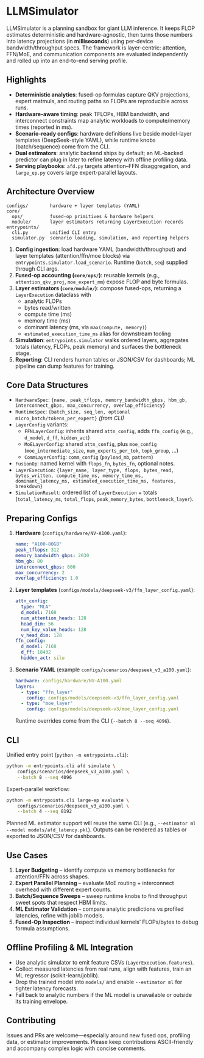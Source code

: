 # LLMSimulator

LLMSimulator is a planning sandbox for giant LLM inference. It keeps FLOP estimates deterministic and hardware-agnostic, then turns those numbers into latency projections (in **milliseconds**) using per-device bandwidth/throughput specs. The framework is layer-centric: attention, FFN/MoE, and communication components are evaluated independently and rolled up into an end-to-end serving profile.

## Highlights
- **Deterministic analytics**: fused-op formulas capture QKV projections, expert matmuls, and routing paths so FLOPs are reproducible across runs.
- **Hardware-aware timing**: peak TFLOPs, HBM bandwidth, and interconnect constraints map analytic workloads to compute/memory times (reported in ms).
- **Scenario-ready configs**: hardware definitions live beside model-layer templates (DeepSeek-style YAML), while runtime knobs (batch/sequence) come from the CLI.
- **Dual estimators**: analytic backend ships by default; an ML-backed predictor can plug in later to refine latency with offline profiling data.
- **Serving playbooks**: `afd.py` targets attention–FFN disaggregation, and `large_ep.py` covers large expert-parallel layouts.

## Architecture Overview
```
configs/        hardware + layer templates (YAML)
core/
  ops/          fused-op primitives & hardware helpers
  module/       layer estimators returning LayerExecution records
entrypoints/
  cli.py        unified CLI entry
  simulator.py  scenario loading, simulation, and reporting helpers
```

1. **Config ingestion**: load hardware YAML (bandwidth/throughput) and layer templates (attention/ffn/moe blocks) via `entrypoints.simulator.load_scenario`. Runtime (`batch`, `seq`) supplied through CLI args.
2. **Fused-op accounting (`core/ops/`)**: reusable kernels (e.g., `attention_qkv_proj`, `moe_expert_mm`) expose FLOP and byte formulas.
3. **Layer estimators (`core/module/`)**: compose fused-ops, returning a `LayerExecution` dataclass with
   - analytic FLOPs
   - bytes read/written
   - compute time (ms)
   - memory time (ms)
   - dominant latency (ms, via `max(compute, memory)`)
   - `estimated_execution_time_ms` alias for downstream tooling
4. **Simulation**: `entrypoints.simulator` walks ordered layers, aggregates totals (latency, FLOPs, peak memory) and surfaces the bottleneck stage.
5. **Reporting**: CLI renders human tables or JSON/CSV for dashboards; ML pipeline can dump features for training.

## Core Data Structures
- `HardwareSpec`: `{name, peak_tflops, memory_bandwidth_gbps, hbm_gb, interconnect_gbps, max_concurrency, overlap_efficiency}`
- `RuntimeSpec`: `{batch_size, seq_len, optional micro_batch/tokens_per_expert}` *(from CLI)*
- `LayerConfig` variants:
  - `FFNLayerConfig`: inherits shared `attn_config`, adds `ffn_config` (e.g., `d_model`, `d_ff`, `hidden_act`)
  - `MoELayerConfig`: shared `attn_config`, plus `moe_config` (`moe_intermediate_size`, `num_experts_per_tok`, `topk_group`, ...)
  - `CommLayerConfig`: `comm_config` (`payload_mb`, `pattern`)
- `FusionOp`: named kernel with `flops_fn`, `bytes_fn`, optional notes.
- `LayerExecution`: `{layer_name, layer_type, flops, bytes_read, bytes_written, compute_time_ms, memory_time_ms, dominant_latency_ms, estimated_execution_time_ms, features, breakdown}`
- `SimulationResult`: ordered list of `LayerExecution` + totals (`total_latency_ms`, `total_flops`, `peak_memory_bytes`, `bottleneck_layer`).

## Preparing Configs
1. **Hardware** (`configs/hardware/NV-A100.yaml`):
   ```yaml
   name: "A100-80GB"
   peak_tflops: 312
   memory_bandwidth_gbps: 2030
   hbm_gb: 80
   interconnect_gbps: 600
   max_concurrency: 2
   overlap_efficiency: 1.0
   ```
2. **Layer templates** (`configs/models/deepseek-v3/ffn_layer_config.yaml`):
   ```yaml
   attn_config:
     type: "MLA"
     d_model: 7168
     num_attention_heads: 128
     head_dim: 56
     num_key_value_heads: 128
     v_head_dim: 128
   ffn_config:
     d_model: 7168
     d_ff: 18432
     hidden_act: silu
   ```
3. **Scenario YAML** (example `configs/scenarios/deepseek_v3_a100.yaml`):
   ```yaml
   hardware: configs/hardware/NV-A100.yaml
   layers:
     - type: "ffn_layer"
       config: configs/models/deepseek-v3/ffn_layer_config.yaml
     - type: "moe_layer"
       config: configs/models/deepseek-v3/moe_layer_config.yaml
   ```
   Runtime overrides come from the CLI (`--batch 8 --seq 4096`).

## CLI
Unified entry point (`python -m entrypoints.cli`):
```bash
python -m entrypoints.cli afd simulate \
    configs/scenarios/deepseek_v3_a100.yaml \
    --batch 8 --seq 4096
```
Expert-parallel workflow:
```bash
python -m entrypoints.cli large-ep evaluate \
    configs/scenarios/deepseek_v3_a100.yaml \
    --batch 4 --seq 8192
```
Planned ML estimator support will reuse the same CLI (e.g., `--estimator ml --model models/afd_latency.pkl`).
Outputs can be rendered as tables or exported to JSON/CSV for dashboards.

## Use Cases
1. **Layer Budgeting** – identify compute vs memory bottlenecks for attention/FFN across shapes.
2. **Expert Parallel Planning** – evaluate MoE routing + interconnect overhead with different expert counts.
3. **Batch/Sequence Sweeps** – sweep runtime knobs to find throughput sweet spots that respect HBM limits.
4. **ML Estimator Validation** – compare analytic predictions vs profiled latencies, refine with joblib models.
5. **Fused-Op Inspection** – inspect individual kernels’ FLOPs/bytes to debug formula assumptions.

## Offline Profiling & ML Integration
- Use analytic simulator to emit feature CSVs (`LayerExecution.features`).
- Collect measured latencies from real runs, align with features, train an ML regressor (scikit-learn/joblib).
- Drop the trained model into `models/` and enable `--estimator ml` for tighter latency forecasts.
- Fall back to analytic numbers if the ML model is unavailable or outside its training envelope.


## Contributing
Issues and PRs are welcome—especially around new fused ops, profiling data, or estimator improvements. Please keep contributions ASCII-friendly and accompany complex logic with concise comments.